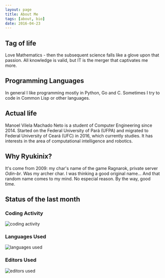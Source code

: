 ```yaml
---
layout: page
title: About Me
tags: [about, bio]
date: 2016-04-23
---
```


## Tag of life
Love Mathematics - then the subsequent science falls like a glove upon that passion. All knowledge is valid, but IT is the merger that captivates me more.

## Programming Languages

In general I like programming mostly in Python, Go and C. Sometimes I try to code in Common Lisp or other languages.

## Actual life

Manoel Vilela Machado Neto is a student of Computer Engineering since 2014. Started on the Federal University of Pará (UFPA) and migrated to Federal University of Ceará (UFC) in 2016, which currently studies. It has interests in the area of computational intelligence and robotics.

## Why Ryukinix?

It's come from 2009: my char's name of the game Ragnarok, private server *Odin-br*. Was my archer char. I was thinking a good original name... And that random name comes to my mind. No especial reason. By the way, good time.


## Status of the last month

### Coding Activity

![coding activity](https://wakatime.com/@ryukinix/f92531fc-bb7d-469a-9ab1-8c8d68001b77.svg)

### Languages Used

![languages used](https://wakatime.com/@ryukinix/4c77736c-8200-4cf3-aeb2-f3367eca7497.svg)

### Editors Used

![editors used](https://wakatime.com/share/@ryukinix/3dc27d9a-47d4-438f-8677-03534182540a.svg)
